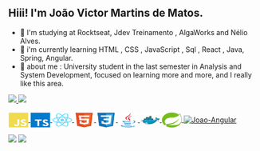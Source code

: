  ## Hiii!  I'm João Victor Martins de Matos.                                                   


- 🌱 I'm studying at Rocktseat, Jdev Treinamento , AlgaWorks and Nélio Alves.
- 👯 i'm currently learning HTML , CSS , JavaScript , Sql , React , Java, Spring, Angular.
- 💬 about me : University student in the last semester in Analysis and System Development, focused on learning more and more, and I really like this area.

 <div>
  <a href="https://github.com/Dark1922">
  <img height="180em" src="https://github-readme-stats.vercel.app/api?username=Dark1922&show_icons=true&theme=dark&include_all_commits=true&count_private=true"/>
  <img height="180em" src="https://github-readme-stats.vercel.app/api/top-langs/?username=Dark1922&layout=compact&langs_count=7&theme=dark"/>
</div>
<div style="display: inline_block"><br>
  <img align="center" alt="Joao-Js" height="30" width="40" src="https://raw.githubusercontent.com/devicons/devicon/master/icons/javascript/javascript-plain.svg">
  <img align="center" alt="Joao-Ts" height="30" width="40" src="https://raw.githubusercontent.com/devicons/devicon/master/icons/typescript/typescript-plain.svg">
  <img align="center" alt="Joao-React" height="30" width="40" src="https://raw.githubusercontent.com/devicons/devicon/master/icons/react/react-original.svg">
  <img align="center" alt="Joao-HTML" height="30" width="40" src="https://raw.githubusercontent.com/devicons/devicon/master/icons/html5/html5-original.svg">
  <img align="center" alt="Joao-CSS" height="30" width="40" src="https://raw.githubusercontent.com/devicons/devicon/master/icons/css3/css3-original.svg">
  <img align="center" alt="Joao-Java" height="30" width="40" src="https://raw.githubusercontent.com/devicons/devicon/master/icons/java/java-original.svg">
  <img align="center" alt="Joao-Docker" height="30" width="40" src="https://raw.githubusercontent.com/devicons/devicon/master/icons/docker/docker-original.svg">
 <img align="center" alt="Joao-Spring" height="30" width="40" src="https://raw.githubusercontent.com/devicons/devicon/master/icons/spring/spring-original.svg">
 <img align="center" alt="Joao-Angular" height="30" width="40" src="https://brandslogos.com/wp-content/uploads/images/large/angular-icon-logo.png">
 
  
   

  <a href = "mailto:jvdematos004@gmail.com"><img src="https://img.shields.io/badge/-Gmail-%23333?style=for-the-badge&logo=gmail&logoColor=white" target="_blank"></a>
  <a href="https://www.linkedin.com/in/joão-victor-989242191/" target="_blank"><img src="https://img.shields.io/badge/-LinkedIn-%230077B5?style=for-the-badge&logo=linkedin&logoColor=white" target="_blank"></a> 
 

 
</div>

